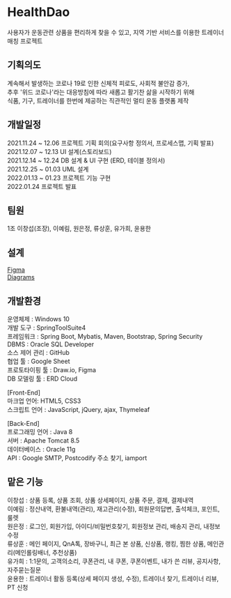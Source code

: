 # HealthDao
사용자가 운동관련 상품을 편리하게 찾을 수 있고, 지역 기반 서비스를 이용한 트레이너 매칭 프로젝트
<p>

## 기획의도 
계속해서 발생하는 코로나 19로 인한 신체적 피로도, 사회적 불안감 증가, <br>
추후 '위드 코로나'라는 대응방침에 따라 새롭고 활기찬 삶을 시작하기 위해<br>
식품, 기구, 트레이너를 한번에 제공하는 직관적인 멀티 운동 플랫폼 제작
<p>
<p>
<p>

## 개발일정
2021.11.24 ~ 12.06 프로젝트 기획 회의(요구사항 정의서, 프로세스맵, 기획 발표)<br>
2021.12.07 ~ 12.13 UI 설계(스토리보드)<br>
2021.12.14 ~ 12.24 DB 설계 & UI 구현 (ERD, 테이블 정의서)<br>
2021.12.25 ~ 01.03 UML 설계<br>
2022.01.13 ~ 01.23 프로젝트 기능 구현<br>
2022.01.24 프로젝트 발표<br>
<p>
<p>

## 팀원
1조 이창섭(조장), 이예림, 원은정, 류상훈, 유가희, 윤용한
<p>
<p>

## 설계
<a href="">Figma</a><br>
<a href="">Diagrams</a><br>
<p>
<p>

## 개발환경
운영체제 : Windows 10 <br>
개발 도구 : SpringToolSuite4 <br>
프레임워크 : Spring Boot, Mybatis, Maven, Bootstrap, Spring Security <br>
DBMS : Oracle SQL Developer <br>
소스 제어 관리 : GitHub <br>
협업 툴 : Google Sheet <br>
프로토타이핑 툴 : Draw.io, Figma <br>
DB 모델링 툴 :  ERD Cloud <br>
<p>
  
[Front-End] <br>
마크업 언어:  HTML5, CSS3 <br>
스크립트 언어 : JavaScript, jQuery, ajax, Thymeleaf <br>
<p>

[Back-End] <br>
프로그래밍 언어 : Java 8 <br>
서버 : Apache Tomcat 8.5 <br>
데이터베이스 : Oracle 11g <br>
API : Google SMTP, Postcodify 주소 찾기, iamport <br>
<p>
<p>

## 맡은 기능
이창섭 : 상품 등록, 상품  조회,  상품 상세페이지, 상품 주문, 결제, 결제내역 <br>
이예림 : 정산내역, 환불내역(관리), 재고관리(수정), 회원문의답변, 출석체크, 포인트, 룰렛 <br>
원은정 : 로그인, 회원가입, 아이디/비밀번호찾기, 회원정보 관리, 배송지 관리, 내정보 수정 <br>
류상훈 : 메인 페이지, QnA톡, 장바구니, 최근 본 상품, 신상품, 랭킹, 찜한 상품, 메인관리(메인롤링배너, 추천상품) <br>
유가희 : 1:1문의, 고객의소리, 쿠폰관리, 내 쿠폰, 쿠폰이벤트, 내가 쓴 리뷰, 공지사항, 자주묻는질문 <br>
윤용한 : 트레이너 활동 등록(상세 페이지 생성, 수정), 트레이너 찾기, 트레이너 리뷰, PT 신청 <br>
<p>
<p>

